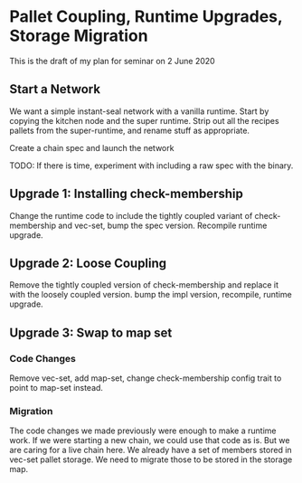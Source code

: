 # Pallet Coupling, Runtime Upgrades, Storage Migration

This is the draft of my plan for seminar on 2 June 2020

## Start a Network

We want a simple instant-seal network with a vanilla runtime. Start by copying the kitchen node and the super runtime. Strip out all the recipes pallets from the super-runtime, and rename stuff as appropriate.

Create a chain spec and launch the network

TODO: If there is time, experiment with including a raw spec with the binary.

## Upgrade 1: Installing check-membership

Change the runtime code to include the tightly coupled variant of check-membership and vec-set, bump the spec version. Recompile runtime upgrade.

## Upgrade 2: Loose Coupling

Remove the tightly coupled version of check-membership and replace it with the loosely coupled version. bump the impl version, recompile, runtime upgrade.

## Upgrade 3: Swap to map set

### Code Changes

Remove vec-set, add map-set, change check-membership config trait to point to map-set instead.

### Migration

The code changes we made previously were enough to make a runtime work. If we were starting a new chain, we could use that code as is. But we are caring for a live chain here. We already have a set of members stored in vec-set pallet storage. We need to migrate those to be stored in the storage map.
